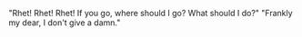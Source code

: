 "Rhet! Rhet! Rhet! If you go, where should I go? What should I do?"
"Frankly my dear, I don't give a damn."